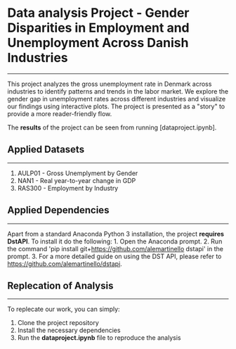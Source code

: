 # Data analysis Project - Gender Disparities in Employment and Unemployment Across Danish Industries
---
This project analyzes the gross unemployment rate in Denmark across industries to identify patterns and trends in the labor market. We explore the gender gap in unemployment rates across different industries and visualize our findings using interactive plots. The project is presented as a "story" to provide a more reader-friendly flow.

The **results** of the project can be seen from running [dataproject.ipynb].

## Applied Datasets
---
1. AULP01 - Gross Unemplyment by Gender
2. NAN1 - Real year-to-year change in GDP
3. RAS300 - Employment by Industry

## Applied Dependencies
---
Apart from a standard Anaconda Python 3 installation, the project **requires DstAPI**. To install it do the following:
    1. Open the Anaconda prompt.
    2. Run the command 'pip install git+https://github.com/alemartinello dstapi' in the prompt.
    3. For a more detailed guide on using the DST API, please refer to https://github.com/alemartinello/dstapi.

## Replecation of Analysis
---
To replecate our work, you can simply:

1. Clone the project repository
2. Install the necessary dependencies
3. Run the **dataproject.ipynb** file to reproduce the analysis